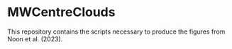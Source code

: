 # MWCentreClouds
This repository contains the scripts necessary to produce the figures from Noon et al. (2023). 
